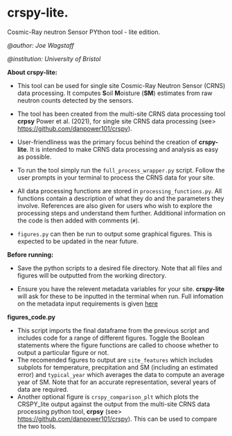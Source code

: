 # **crspy-lite**.

Cosmic-Ray neutron Sensor PYthon tool - lite edition.

*@author: Joe Wagstaff*

*@institution: University of Bristol*

**About crspy-lite:**

* This tool can be used for single site Cosmic-Ray Neutron Sensor (CRNS) data processing. It computes **S**oil **M**oisture (**SM**) estimates from raw neutron counts detected by the sensors.

* The tool has been created from the multi-site CRNS data processing tool **crpsy** Power et al. (2021), for single site CRNS data processing (see> https://github.com/danpower101/crspy).

* User-friendliness was the primary focus behind the creation of **crspy-lite**. It is intended to make CRNS data processing and analysis as easy as possible.

* To run the tool simply run the ```full_process_wrapper.py``` script. Follow the user prompts in your terminal to process the CRNS data for your site. 

* All data processing functions are stored in ```processing_functions.py```. All functions contain a description of what they do and the parameters they involve. References are also given for 
   users who wish to explore the processing steps and understand them further.  Additional information on the code is then added with comments (```#```).

* ```figures.py``` can then be run to output some graphical figures. This is expected to be updated in the near future.
  
 **Before running:** 

* Save the python scripts to a desired file directory. Note that all files and figures will be outputted from the working directory.

* Ensure you have the relevent metadata variables for your site. **crspy-lite** will ask for these to be inputted in the terminal when run. Full infomation on the metadata input requirements is 
  given [here](https://github.com/Joe-Wagstaff/CRSPY_lite/wiki/Metadata-Input)


**figures_code.py**

* This script imports the final dataframe from the previous script and includes code for a range of different figures. Toggle the Boolean statements where the figure functions are called to choose whether to output a particular figure or not.
* The recomended figures to output are ```site_features``` which includes subplots for temperature, precpitation and SM (including an estimated error) and ```typical_year``` which averages the data to compute an average year of SM. Note that for an accurate representation, several years of data are required.
* Another optional figure is ```crspy_comparison_plt``` which plots the CRSPY_lite output against the output from the multi-site CRNS data processing python tool, **crpsy** (see> https://github.com/danpower101/crspy). This can be used to compare the two tools.














